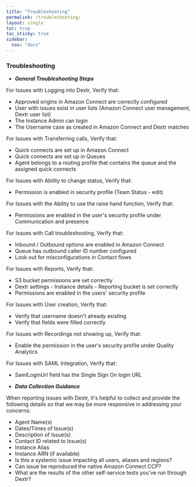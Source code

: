 ```yaml
---
title: "Troubleshooting"
permalink: /troubleshooting/
layout: single
toc: true
toc_sticky: true
sidebar:
  nav: "docs"
---
```


### Troubleshooting

- ***General Troubleshooting Steps***

For Issues with Logging into Dextr, Verify that:
- Approved origins in Amazon Connect are correctly configured
- User with issues exist in user lists (Amazon Connect user management, Dextr user list)
- The Instance Admin can login
- The Username case as created in Amazon Connect and Dextr matches

For Issues with Transferring calls, Verify that:
- Quick connects are set up in Amazon Connect
- Quick connects are set up in Queues
- Agent belongs to a routing profile that contains the queue and the assigned quick connects

For Issues with Ability to change status, Verify that:
- Permission is enabled in security profile (Team Status - edit)

For Issues with the Ability to use the raise hand function, Verify that:
- Permissions are enabled in the user's security profile under Communication and presence

For Issues with Call troubleshooting, Verify that:
- Inbound / Outbound options are enabled in Amazon Connect
- Queue has outbound caller ID number configured
- Look out for misconfigurations in Contact flows

For Issues with Reports, Verify that:
- S3 bucket permissions are set correctly
- Dextr settings - Instance details - Reporting bucket is set correctly
- Permissions are enabled in the users' security profile

For Issues with User creation, Verify that:
- Verify that username doesn't already existing
- Verify that fields were filled correctly

For Issues with Recordings not showing up, Verify that:
- Enable the permission in the user's security profile under Quality Analytics

For Issues with SAML Integration, Verify that:
- SamlLoginUrl field has the Single Sign On login URL

- ***Data Collection Guidance***

When reporting issues with Dextr, it's helpful to collect and provide the following details so that we may be more responsive in addressing your concerns:
- Agent Name(s)
- Dates/Times of Issue(s)
- Description of Issue(s)
- Contact ID related to Issue(s)
- Instance Alias
- Instance ARN (if available)
- Is this a systemic issue impacting all users, aliases and regions?
- Can issue be reproduced the native Amazon Connect CCP?
- What are the results of the other self-service tests you've run through Dextr?
